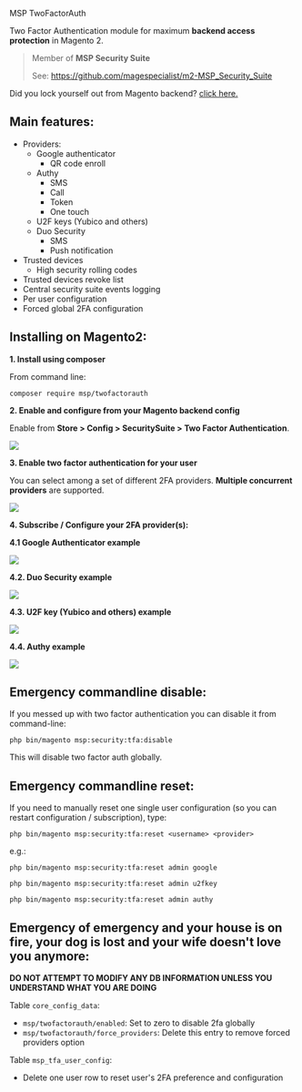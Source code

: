 MSP TwoFactorAuth

Two Factor Authentication module for maximum **backend access protection** in Magento 2.

> Member of **MSP Security Suite**
>
> See: https://github.com/magespecialist/m2-MSP_Security_Suite

Did you lock yourself out from Magento backend? <a href="https://github.com/magespecialist/m2-MSP_TwoFactorAuth#emergency-commandline-disable">click here.</a>

## Main features:

* Providers:
    * Google authenticator
        * QR code enroll
    * Authy
        * SMS
        * Call
        * Token
        * One touch
    * U2F keys (Yubico and others)
    * Duo Security
        * SMS
        * Push notification
* Trusted devices
    * High security rolling codes
* Trusted devices revoke list
* Central security suite events logging
* Per user configuration
* Forced global 2FA configuration

## Installing on Magento2:

**1. Install using composer**

From command line: 

`composer require msp/twofactorauth`

**2. Enable and configure from your Magento backend config**

Enable from **Store > Config > SecuritySuite > Two Factor Authentication**.

<img src="https://raw.githubusercontent.com/magespecialist/m2-MSP_TwoFactorAuth/master/screenshots/config.png" />

**3. Enable two factor authentication for your user**

You can select among a set of different 2FA providers. **Multiple concurrent providers** are supported.

<img src="https://raw.githubusercontent.com/magespecialist/m2-MSP_TwoFactorAuth/master/screenshots/user_tfa.png" />

**4. Subscribe / Configure your 2FA provider(s):**

**4.1 Google Authenticator example**

<img src="https://raw.githubusercontent.com/magespecialist/m2-MSP_TwoFactorAuth/master/screenshots/google_qr.png" />

**4.2. Duo Security example**

<img src="https://raw.githubusercontent.com/magespecialist/m2-MSP_TwoFactorAuth/master/screenshots/duo_auth.png" />

**4.3. U2F key (Yubico and others) example**

<img src="https://raw.githubusercontent.com/magespecialist/m2-MSP_TwoFactorAuth/master/screenshots/u2f_auth.png" />

**4.4. Authy example**

<img src="https://raw.githubusercontent.com/magespecialist/m2-MSP_TwoFactorAuth/master/screenshots/authy_auth.png" />

## Emergency commandline disable:

If you messed up with two factor authentication you can disable it from command-line:

`php bin/magento msp:security:tfa:disable`

This will disable two factor auth globally.

## Emergency commandline reset:

If you need to manually reset one single user configuration (so you can restart configuration / subscription), type:
 
`php bin/magento msp:security:tfa:reset <username> <provider>`

e.g.:

`php bin/magento msp:security:tfa:reset admin google`

`php bin/magento msp:security:tfa:reset admin u2fkey`

`php bin/magento msp:security:tfa:reset admin authy`

## Emergency of emergency and your house is on fire, your dog is lost and your wife doesn't love you anymore:

**DO NOT ATTEMPT TO MODIFY ANY DB INFORMATION UNLESS YOU UNDERSTAND WHAT YOU ARE DOING**

Table `core_config_data`:
* `msp/twofactorauth/enabled`: Set to zero to disable 2fa globally
* `msp/twofactorauth/force_providers`: Delete this entry to remove forced providers option

Table `msp_tfa_user_config`:
* Delete one user row to reset user's 2FA preference and configuration

